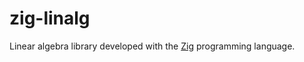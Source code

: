 # zig-linalg

Linear algebra library developed with the [Zig](https://github.com/ziglang/zig) programming
language.
